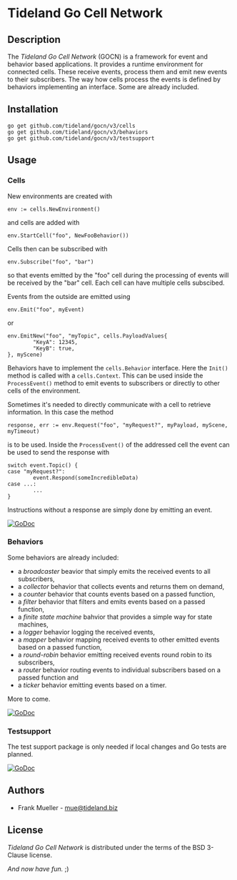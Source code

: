 # Tideland Go Cell Network

## Description

The *Tideland Go Cell Network* (GOCN) is a framework for event and
behavior based applications. It provides a runtime environment
for connected cells. These receive events, process them and emit
new events to their subscribers. The way how cells process the
events is defined by behaviors implementing an interface. Some
are already included.

## Installation

```
go get github.com/tideland/gocn/v3/cells
go get github.com/tideland/gocn/v3/behaviors
go get github.com/tideland/gocn/v3/testsupport
```

## Usage

### Cells

New environments are created with

```
env := cells.NewEnvironment()
```

and cells are added with

```
env.StartCell("foo", NewFooBehavior())
```

Cells then can be subscribed with

```
env.Subscribe("foo", "bar")
```

so that events emitted by the "foo" cell during the processing of
events will be received by the "bar" cell. Each cell can have
multiple cells subscibed.

Events from the outside are emitted using

```
env.Emit("foo", myEvent)
```

or

```
env.EmitNew("foo", "myTopic", cells.PayloadValues{
        "KeyA": 12345,
        "KeyB": true,
}, myScene)
```

Behaviors have to implement the `cells.Behavior` interface. Here
the `Init()` method is called with a `cells.Context`. This can be
used inside the `ProcessEvent()` method to emit events to subscribers
or directly to other cells of the environment.

Sometimes it's needed to directly communicate with a cell to retrieve
information. In this case the method

```
response, err := env.Request("foo", "myRequest?", myPayload, myScene, myTimeout)
```

is to be used. Inside the `ProcessEvent()` of the addressed cell the
event can be used to send the response with

```
switch event.Topic() {
case "myRequest?":
        event.Respond(someIncredibleData)
case ...:
        ...
}
```

Instructions without a response are simply done by emitting an event.

[![GoDoc](https://godoc.org/github.com/tideland/gocn/v3/cells?status.svg)](https://godoc.org/github.com/tideland/gocn/v3/cells)

### Behaviors

Some behaviors are already included:

- a *broadcaster* beavior that simply emits the received events to all subscribers,
- a *collector* behavior that collects events and returns them on demand,
- a *counter* behavior that counts events based on a passed function,
- a *filter* behavior that filters and emits events based on a passed function,
- a *finite state machine* bahvior that provides a simple way for state machines,
- a *logger* behavior logging the received events,
- a *mapper* behavior mapping received events to other emitted events based on
  a passed function,
- a *round-robin* behavior emitting received events round robin to its
  subscribers,
- a *router* behavior routing events to individual subscribers based on a
  passed function and
- a *ticker* behavior emitting events based on a timer.

More to come.

[![GoDoc](https://godoc.org/github.com/tideland/gocn/v3/behaviors?status.svg)](https://godoc.org/github.com/tideland/gocn/v3/behaviors)

### Testsupport

The test support package is only needed if local changes and Go tests
are planned.

[![GoDoc](https://godoc.org/github.com/tideland/gocn/v3/behaviors?testsupport.svg)](https://godoc.org/github.com/tideland/gocn/v3/testsupport)

## Authors

- Frank Mueller - <mue@tideland.biz>

## License

*Tideland Go Cell Network* is distributed under the terms of the BSD 3-Clause license.

*And now have fun.* ;)
